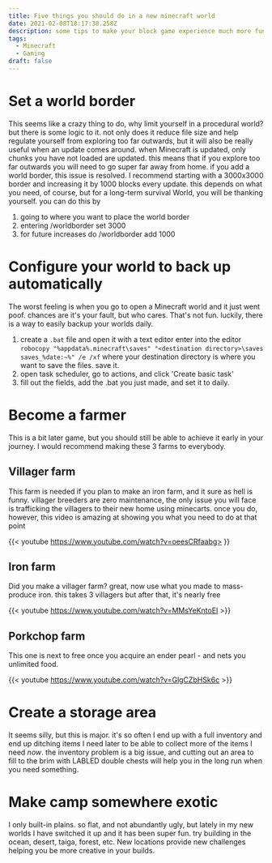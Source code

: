 ```yaml
---
title: Five things you should do in a new minecraft world
date: 2021-02-08T18:17:38.258Z
description: some tips to make your block game experience much more fun
tags:
  - Minecraft
  - Gaming
draft: false
---
```

# Set a world border
This seems like a crazy thing to do, why limit yourself in a procedural world? but there is some logic to it. not only does it reduce file size and help regulate yourself from exploring too far outwards, but it will also be really useful when an update comes around. when Minecraft is updated, only chunks you have not loaded are updated. this means that if you explore too far outwards you will need to go super far away from home. if you add a world border, this issue is resolved. I recommend starting with a 3000x3000 border and increasing it by 1000 blocks every update. this depends on what you need, of course, but for a long-term survival World, you will be thanking yourself.
you can do this by
1. going to where you want to place the world border
2. entering /worldborder set 3000
3. for future increases do /worldborder add 1000
# Configure your world to back up automatically
The worst feeling is when you go to open a Minecraft world and it just went poof. chances are it's your fault, but who cares. That's not fun. luckily, there is a way to easily backup your worlds daily.
1. create a `.bat` file and open it with a text editor
enter into the editor `robocopy "%appdata%.minecraft\saves" "<destination directory>\saves saves_%date:~%" /e /xf` where your destination directory is where you want to save the files. save it.
3. open task scheduler, go to actions, and click 'Create basic task'
4. fill out the fields, add the .bat you just made, and set it to daily.
# Become a farmer
This is a bit later game, but you should still be able to achieve it early in your journey. I would recommend making these 3 farms to everybody.
## Villager farm
This farm is needed if you plan to make an iron farm, and it sure as hell is funny. villager breeders are zero maintenance, the only issue you will face is trafficking the villagers to their new home using minecarts. once you do, however, this video is amazing at showing you what you need to do at that point

{{< youtube https://www.youtube.com/watch?v=oeesCRfaabg> }}
## Iron farm
Did you make a villager farm? great, now use what you made to mass-produce iron. this takes 3 villagers but after that, it's nearly free

{{< youtube https://www.youtube.com/watch?v=MMsYeKntoEI >}}
## Porkchop farm
This one is next to free once you acquire an ender pearl - and nets you unlimited food.

{{< youtube https://www.youtube.com/watch?v=GlgCZbHSk6c >}}
# Create a storage area
It seems silly, but this is major. it's so often I end up with a full inventory and end up ditching items I need later to be able to collect more of the items I need *now*. the inventory problem is a big issue, and cutting out an area to fill to the brim with LABLED double chests will help you in the long run when you need something.
# Make camp somewhere exotic
I only built-in plains. so flat, and not abundantly ugly, but lately in my new worlds I have switched it up and it has been super fun. try building in the ocean, desert, taiga, forest, etc. New locations provide new challenges helping you be more creative in your builds.